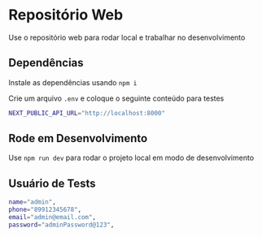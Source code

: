 # Repositório Web

Use o repositório web para rodar local e trabalhar no desenvolvimento

## Dependências

Instale as dependências usando `npm i`

Crie um arquivo `.env` e coloque o seguinte conteúdo para testes

```bash
NEXT_PUBLIC_API_URL="http://localhost:8000"
```

## Rode em Desenvolvimento

Use `npm run dev` para rodar o projeto local em modo de desenvolvimento

## Usuário de Tests

```bash
name="admin",
phone="89912345678",
email="admin@email.com",
password="adminPassword@123",
```
